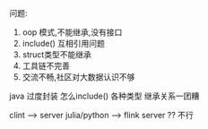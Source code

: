 

问题:
1. oop 模式,不能继承,没有接口 
2. include() 互相引用问题
3. struct类型不能继承
4. 工具链不完善
5. 交流不畅,社区对大数据认识不够


java 过度封装
怎么include() 
各种类型 继承关系一团糟



clint --> server 
julia/python --> flink server ?? 不行



